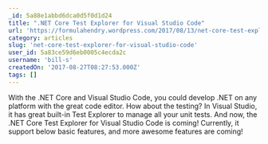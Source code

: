 ```yaml
---
_id: 5a88e1abbd6dca0d5f0d1d24
title: ".NET Core Test Explorer for Visual Studio Code"
url: 'https://formulahendry.wordpress.com/2017/08/13/net-core-test-explorer-for-visual-studio-code/'
category: articles
slug: 'net-core-test-explorer-for-visual-studio-code'
user_id: 5a83ce59d6eb0005c4ecda2c
username: 'bill-s'
createdOn: '2017-08-27T08:27:53.000Z'
tags: []
---
```


With the .NET Core and Visual Studio Code, you could develop .NET on any platform with the great code editor.
How about the testing? In Visual Studio, it has great built-in Test Explorer to manage all your unit tests. And now, the .NET Core Test Explorer for Visual Studio Code is coming! Currently, it support below basic features, and more awesome features are coming!
